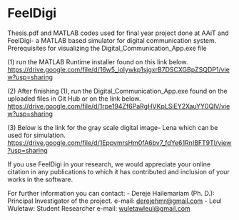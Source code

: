 # FeelDigi
Thesis.pdf and MATLAB codes used for final year project done at AAiT and FeelDigi- a MATLAB based simulator for digital communication system.
Prerequisites for visualizing the Digital_Communication_App.exe file

  (1) run the MATLAB Runtime installer found on this link below.
      https://drive.google.com/file/d/16w5_ioIywkp1sjgxrB7DSCXGBpZSQDP1/view?usp=sharing

  (2) After finishing (1), run the Digital_Communication_App.exe found on the uploaded files in Git Hub or on the link below.
      https://drive.google.com/file/d/1rpe194Zf6PaRgHVKpLSiEY2XauYY0QlV/view?usp=sharing
      
  (3) Below is the link for the gray scale digital image- Lena which can be used for simulation.    
      https://drive.google.com/file/d/1EppvmrsHm0fA6bv7_fdYe61RnIBFT9TI/view?usp=sharing

If you use FeelDigi in your research, we would appreciate your online citation in any publications to which it has contributed and inclusion of your works in the software.

For further information you can contact:
                - Dereje Hailemariam (Ph. D.): Principal Investigator of the project. e-mail: derejehmr@gmail.com
                - Leul Wuletaw: Student Researcher e-mail: wuletawleul@gmail.com
